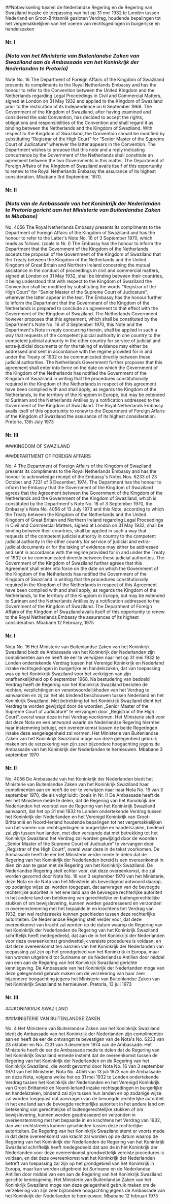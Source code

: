 <meta http-equiv='Content-Type' content='text/html; charset=utf-8' />

##Notawisseling tussen de Nederlandse Regering en de Regering van Swaziland inzake de toepassing van het op 31 mei 1932 te Londen tussen Nederland en Groot-Brittannië gesloten Verdrag, houdende bepalingen tot het vergemakkelijken van het voeren van rechtsgedingen in burgerlijke en handelszaken

### Nr.  I  

### *(Nota van het Ministerie van Buitenlandse Zaken van Swaziland aan de Ambassade van het Koninkrijk der Nederlanden te Pretoria)* 

Note No. 16 The Department of Foreign Affairs of the Kingdom of Swaziland presents its compliments to the Royal Netherlands Embassy and has the honour to refer to the Convention between the United Kingdom and the Netherlands regarding Legal Proceedings in Civil and Commercial Matters, signed at London on 31 May 1932 and applied to the Kingdom of Swaziland prior to the restoration of its Independence on 6 September 1968. The Government of the Kingdom of Swaziland, after having examined and considered the said Convention, has decided to accept the rights, obligations and responsibilities of the Convention and shall regard it as binding between the Netherlands and the Kingdom of Swaziland. With respect to the Kingdom of Swaziland, the Convention should be modified by substituting “Registrar of the High Court” for “Senior Master of the Supreme Court of Judicature” wherever the latter appears in the Convention. The Department wishes to propose that this note and a reply indicating concurrence by the Government of the Netherlands shall constitute an agreement between the two Governments in this matter. The Department of Foreign Affairs of the Kingdom of Swaziland avails itself of this opportunity to renew to the Royal Netherlands Embassy the assurance of its highest consideration. Mbabane 3rd September, 1970.   

### Nr.  II  

### *(Nota van de Ambassade van het Koninkrijk der Nederlanden te Pretoria gericht aan het Ministerie van Buitenlandse Zaken te Mbabane)* 

No. 4056 The Royal Netherlands Embassy presents its compliments to the Department of Foreign Affairs of the Kingdom of Swaziland and has the honour to refer to the Latter's Note No. 16 of 3 September 1970, which reads as follows:  (zoals in Nr. I)  The Embassy has the honour to inform the Department that the Government of the Kingdom of the Netherlands accepts the proposal of the Government of the Kingdom of Swaziland that the Treaty between the Kingdom of the Netherlands and the United Kingdom of Great Britain and Northern Ireland concerning the mutual assistance in the conduct of proceedings in civil and commercial matters, signed at London on 31 May 1932, shall be binding between their countries, it being understood that with respect to the Kingdom of Swaziland the Convention shall be modified by substituting the words “Registrar of the High Court” for “Senior Master of the Supreme Court of Judicature”, wherever the latter appear in the text. The Embassy has the honour further to inform the Department that the Government of the Kingdom of the Netherlands is prepared to conclude an agreement to that effect with the Government of the Kingdom of Swaziland. The Netherlands Government however proposes that this agreement, which shall be constituted by the Department's Note No. 16 of 3 September 1970, this Note and the Department's Note in reply concurring therein, shall be applied in such a way that requests of the competent judicial authority in one country to the competent judicial authority in the other country for service of judicial and extra-judicial documents or for the taking of evidence may either be addressed and sent in accordance with the regime provided for in and under the Treaty of 1932 or be communicated directly between these judicial authorities. The Netherlands Government further proposes that this agreement shall enter into force on the date on which the Government of the Kingdom of the Netherlands has notified the Government of the Kingdom of Swaziland in writing that the procedures constitutionally required in the Kingdom of the Netherlands in respect of this agreement have been complied with and shall apply, as regards the Kingdom of the Netherlands, to the territory of the Kingdom in Europe, but may be extended to Surinam and the Netherlands Antilles by a notification addressed to the Government of the Kingdom of Swaziland. The Royal Netherlands Embassy avails itself of this opportunity to renew to the Department of Foreign Affairs of the Kingdom of Swaziland the assurance of its highest consideration. Pretoria, 13th July 1973   

### Nr.  III  

###KINGDOM OF SWAZILAND

###DEPARTMENT OF FOREIGN AFFAIRS

No. 4 The Department of Foreign Affairs of the Kingdom of Swaziland presents its compliments to the Royal Netherlands Embassy and has the honour to acknowledge receipt of the Embassy's Notes Nos. 6233 of 23 October and 7231 of 3 December, 1974. The Department has the honour to inform the Embassy that the Government of the Kingdom of Swaziland agrees that the Agreement between the Government of the Kingdom of the Netherlands and the Government of the Kingdom of Swaziland, which is constituted by the Department's Note No. 16 of 3 September 1970, the Embassy's Note No. 4056 of 13 July 1973 and this Note, according to which the Treaty between the Kingdom of the Netherlands and the United Kingdom of Great Britain and Northern Ireland regarding Legal Proceedings in Civil and Commercial Matters, signed at London on 31 May 1932, shall be binding between their countries, shall be applied in such a way that requests of the competent judicial authority in country to the competent judicial authority in the other country for service of judicial and extra-judicial documents or for the taking of evidence may either be addressed and sent in accordance with the regime provided for in and under the Treaty of 1932 or be communicated directly between these judicial authorities. The Government of the Kingdom of Swaziland further agrees that this Agreement shall enter into force on the date on which the Government of the Kingdom of the Netherlands has notified the Government of the Kingdom of Swaziland in writing that the procedures constitutionally required in the Kingdom of the Netherlands in respect of this Agreement have been complied with and shall apply, as regards the Kingdom of the Netherlands, to the territory of the Kingdom in Europe, but may be extended to Surinam and the Netherlands Antilles by a notification addressed to the Government of the Kingdom of Swaziland. The Department of Foreign Affairs of the Kingdom of Swaziland avails itself of this opportunity to renew to the Royal Netherlands Embassy the assurances of its highest consideration. Mbabane 12 February, 1975   

### Nr.  I  

Nota No. 16 Het Ministerie van Buitenlandse Zaken van het Koninkrijk Swaziland biedt de Ambassade van het Koninkrijk der Nederlanden zijn complimenten aan en heeft de eer te verwijzen naar het op 31 mei 1932 te Londen ondertekende Verdrag tussen het Verenigd Koninkrijk en Nederland inzake rechtsgedingen in burgerlijke en handelszaken, dat van toepassing was op het Koninkrijk Swaziland voor het verkrijgen van zijn onafhankelijkheid op 6 september 1968. Na bestudering van bedoeld Verdrag heeft de Regering van het Koninkrijk Swaziland besloten de rechten, verplichtingen en verantwoordelijkheden van het Verdrag te aanvaarden en zij zal het als bindend beschouwen tussen Nederland en het Koninkrijk Swaziland. Met betrekking tot het Koninkrijk Swaziland dient het Verdrag te worden gewijzigd door de woorden „Senior Master of the Supreme Court of Judicature” te vervangen door „Registrar of the High Court”, overal waar deze in het Verdrag voorkomen. Het Ministerie stelt voor dat deze Nota en een antwoord waarin de Nederlandse Regering hiermee haar instemming betuigt, een overeenkomst tussen de beide Regeringen inzake deze aangelegenheid zal vormen. Het Ministerie van Buitenlandse Zaken van het Koninkrijk Swaziland moge van deze gelegenheid gebruik maken om de verzekering van zijn zeer bijzondere hoogachting jegens de Ambassade van het Koninkrijk der Nederlanden te hernieuwen. Mbabane 3 september 1970   

### Nr.  II  

No. 4056 De Ambassade van het Koninkrijk der Nederlanden biedt het Ministerie van Buitenlandse Zaken van het Koninkrijk Swaziland haar complimenten aan en heeft de eer te verwijzen naar haar Nota No. 16 van 3 september 1970, die als volgt luidt:  (zoals in Nr. I)  De Ambassade heeft de eer het Ministerie mede te delen, dat de Regering van het Koninkrijk der Nederlanden het voorstel van de Regering van het Koninkrijk Swaziland aanvaardt, dat het op 31 mei 1932 te Londen ondertekende Verdrag tussen het Koninkrijk der Nederlanden en het Verenigd Koninkrijk van Groot-Brittannië en Noord-Ierland houdende bepalingen tot het vergemakkelijken van het voeren van rechtsgedingen in burgerlijke en handelszaken, bindend zal zijn tussen hun landen, met dien verstande dat met betrekking tot het Koninkrijk Swaziland het Verdrag zal worden gewijzigd door de woorden „Senior Master of the Supreme Court of Judicature” te vervangen door „Registrar of the High Court”, overal waar deze in de tekst voorkomen. De Ambassade heeft de eer het Ministerie verder mede te delen dat de Regering van het Koninkrijk der Nederlanden bereid is een overeenkomst in dien zin aan te gaan met de Regering van het Koninkrijk Swaziland. De Nederlandse Regering stelt echter voor, dat deze overeenkomst, die zal worden gevormd door Nota No. 16 van 3 september 1970 van het Ministerie, deze Nota en de Nota van het Ministerie als bevestigend antwoord daarop, op zodanige wijze zal worden toegepast, dat aanvragen van de bevoegde rechterlijke autoriteit in het ene land aan de bevoegde rechterlijke autoriteit in het andere land om betekening van gerechtelijke en buitengerechtelijke stukken of om bewijslevering, kunnen worden geadresseerd en verzonden in overeenstemming met het bepaalde in en krachtens het Verdrag van 1932, dan wel rechtstreeks kunnen geschieden tussen deze rechterlijke autoriteiten. De Nederlandse Regering stelt verder voor, dat deze overeenkomst van kracht zal worden op de datum waarop de Regering van het Koninkrijk der Nederlanden de Regering van het Koninkrijk Swaziland schriftelijk heeft medegedeeld, dat aan de in het Koninkrijk der Nederlanden voor deze overeenkomst grondwettelijk vereiste procedures is voldaan, en dat deze overeenkomst ten aanzien van het Koninkrijk der Nederlanden van toepassing zal zijn op het grondgebied van het Koninkrijk in Europa, maar kan worden uitgebreid tot Suriname en de Nederlandse Antillen door middel van een aan de Regering van het Koninkrijk Swaziland gerichte kennisgeving. De Ambassade van het Koninkrijk der Nederlanden moge van deze gelegenheid gebruik maken om de verzekering van haar zeer bijzondere hoogachting jegens het Ministerie van Buitenlandse Zaken van het Koninkrijk Swaziland te hernieuwen. Pretoria, 13 juli 1973   

### Nr.  III  

###KONINKRIJK SWAZILAND

###MINISTERIE VAN BUITENLANDSE ZAKEN

No. 4 Het Ministerie van Buitenlandse Zaken van het Koninkrijk Swaziland biedt de Ambassade van het Koninkrijk der Nederlanden zijn complimenten aan en heeft de eer de ontvangst te bevestigen van de Nota's No. 6233 van 23 oktober en No. 7231 van 3 december 1974 van de Ambassade. Het Ministerie heeft de eer de Ambassade mede te delen dat de Regering van het Koninkrijk Swaziland ermede instemt dat de overeenkomst tussen de Regering van het Koninkrijk der Nederlanden en de Regering van het Koninkrijk Swaziland, die wordt gevormd door Nota No. 16 van 3 september 1970 van het Ministerie, Nota No. 4056 van 13 juli 1973 van de Ambassade en deze Nota, volgens welke het op 31 mei 1932 te Londen ondertekende Verdrag tussen het Koninkrijk der Nederlanden en het Verenigd Koninkrijk van Groot-Brittannië en Noord-Ierland inzake rechtsgedingen in burgerlijke en handelszaken, bindend zal zijn tussen hun landen en op zodanige wijze zal worden toegepast dat aanvragen van de bevoegde rechterlijke autoriteit in het ene land aan de bevoegde rechterlijke autoriteit in het andere land om betekening van gerechtelijke of buitengerechtelijke stukken of om bewijslevering, kunnen worden geadresseerd en verzonden in overeenstemming met het bepaalde in en krachtens het Verdrag van 1932, dan wel rechtstreeks kunnen geschieden tussen deze rechterlijke autoriteiten. De Regering van het Koninkrijk Swaziland stemt er voorts mede in dat deze overeenkomst van kracht zal worden op de datum waarop de Regering van het Koninkrijk der Nederlanden de Regering van het Koninkrijk Swaziland schriftelijk heeft medegedeeld dat aan de in het Koninkrijk der Nederlanden voor deze overeenkomst grondwettelijk vereiste procedures is voldaan, en dat deze overeenkomst wat het Koninkrijk der Nederlanden betreft van toepassing zal zijn op het grondgebied van het Koninkrijk in Europa, maar kan worden uitgebreid tot Suriname en de Nederlandse Antillen door middel van een aan de Regering van het Koninkrijk Swaziland gerichte kennisgeving. Het Ministerie van Buitenlandse Zaken van het Koninkrijk Swaziland moge van deze gelegenheid gebruik maken om de verzekering van zijn zeer bijzondere hoogachting jegens de Ambassade van het Koninkrijk der Nederlanden te hernieuwen. Mbabane 12 februari 1975   
